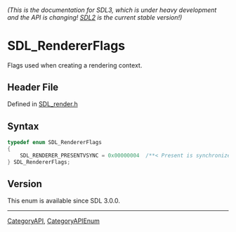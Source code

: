 ###### (This is the documentation for SDL3, which is under heavy development and the API is changing! [SDL2](https://wiki.libsdl.org/SDL2/) is the current stable version!)
# SDL_RendererFlags

Flags used when creating a rendering context.

## Header File

Defined in [SDL_render.h](https://github.com/libsdl-org/SDL/blob/main/include/SDL3/SDL_render.h)

## Syntax

```c
typedef enum SDL_RendererFlags
{
    SDL_RENDERER_PRESENTVSYNC = 0x00000004  /**< Present is synchronized with the refresh rate */
} SDL_RendererFlags;
```

## Version

This enum is available since SDL 3.0.0.

----
[CategoryAPI](CategoryAPI), [CategoryAPIEnum](CategoryAPIEnum)

